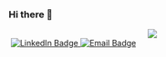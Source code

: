 ### Hi there 👋

<div id="header" align="center">
  <img src="https://media.giphy.com/media/xFkgeu7dhfgqqxJqmj/giphy.gif"/>
</div>

<div id="badges">
<img src="https://komarev.com/ghpvc/?username=spaceowlsoul&style=flat-square&color=blue" alt=""/>
  <a href="https://www.linkedin.com/in/yulia-tustova/">
    <img src="https://img.shields.io/badge/LinkedIn-blue?style=for-the-badge&logo=linkedin&logoColor=white" alt="LinkedIn Badge"/>
  </a>
  <a href="yuliasunny007@gmail.com">
    <img src="https://img.shields.io/badge/Email-blue?style=for-the-badge&logo=linkedin&logoColor=white" alt="Email Badge"/>
</div>
